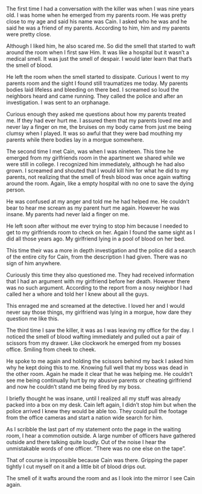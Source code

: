 The first time I had a conversation with the killer was when I was nine years old. I was home when he emerged from my parents room. He was pretty close to my age and said his name was Cain. I asked who he was and he said he was a friend of my parents. According to him, him and my parents were pretty close. 

Although I liked him, he also scared me. So did the smell that started to waft around the room when I first saw Him. It was like a hospital but it wasn’t a medical smell. It was just the smell of despair. I would later learn that that’s the smell of blood.

He left the room when the smell started to dissipate. Curious I went to my parents room and the sight I found still traumatizes me today. My parents bodies laid lifeless and bleeding on there bed. I screamed so loud the neighbors heard and came running. They called the police and after an investigation. I was sent to an orphanage.

Curious enough they asked me questions about how my parents treated me. If they had ever hurt me. I assured them that my parents loved me and never lay a finger on me, the bruises on my body came from just me being clumsy when I played. It was so awful that they were bad mouthing my parents while there bodies lay in a morgue somewhere.

The second time I met Cain, was when I was nineteen. This time he emerged from my girlfriends room in the apartment we shared while we were still in college. I recognized him immediately, although he had also grown. I screamed and shouted that I would kill him for what he did to my parents, not realizing that the smell of fresh blood was once again wafting around the room. Again, like a empty hospital with no one to save the dying person.  

He was confused at my anger and told me he had helped me. He couldn’t bear to hear me scream as my parent hurt me again. However he was insane. My parents had never laid a finger on me.

He left soon after without me ever trying to stop him because I needed to get to my girlfriends room to check on her.Again I found the same sight as I did all those years ago. My girlfriend lying in a pool of blood on her bed. 

This time their was a more in depth investigation and the police did a search of the entire city for Cain, from the description I had given. There was no sign of him anywhere.

Curiously this time they also questioned me. They had received information that I had an argument with my girlfriend before her death. However there was no such argument. According to the report from a nosy neighbor I had called her a whore and told her I knew about all the guys. 

This enraged me and screamed at the detective. I loved her and I would never say those things, my girlfriend was lying in a morgue, how dare they question me like this.

The third time I saw the killer, it was as I was leaving my office for the day. I noticed the smell of blood wafting immediately and pulled out a pair of scissors from my drawer. Like clockwork he emerged from my bosses office. Smiling from cheek to cheek.

He spoke to me again and holding the scissors behind my back I asked him why he kept doing this to me. Knowing full well that my boss was dead in the other room. Again he made it clear that he was helping me. He couldn’t see me being continually hurt by my abusive parents or cheating girlfriend and now he couldn’t stand me being fired by my boss.

I briefly thought he was insane, until I realized all my stuff was already packed into a box on my desk. 
Cain left again, I didn’t stop him but when the police arrived I knew they would be able too. They could pull the footage from the office cameras and start a nation wide search for him.

As I scribble the last part of my statement onto the page in the waiting room, I hear a commotion outside. A large number of officers have gathered outside and there talking quite loudly. Out of the noise I hear the unmistakable words of one officer. “There was no one else on the tape”.

That of course is impossible because Cain was there. Gripping the paper tightly I cut myself on it and a little bit of blood drips out. 

The smell of it wafts around the room and as I look into the mirror I see Cain again.